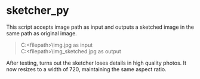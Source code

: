 # sketcher_py
This script accepts image path as input and outputs a sketched image in the same path as original image.  
> C:\<filepath>\img.jpg as input  
> C:\<filepath>\img_sketched.jpg as output  

After testing, turns out the sketcher loses details in high quality photos. It now resizes to a width of 720, maintaining the same aspect ratio.
